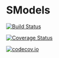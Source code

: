 # SModels

[![Build Status](https://travis-ci.org/JulienPascal/SModels.jl.svg?branch=master)](https://travis-ci.org/JulienPascal/SModels.jl)

[![Coverage Status](https://coveralls.io/repos/JulienPascal/SModels.jl/badge.svg?branch=master&service=github)](https://coveralls.io/github/JulienPascal/SModels.jl?branch=master)

[![codecov.io](http://codecov.io/github/JulienPascal/SModels.jl/coverage.svg?branch=master)](http://codecov.io/github/JulienPascal/SModels.jl?branch=master)
